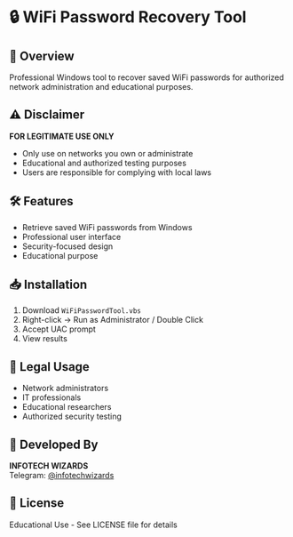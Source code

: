 # 🔒 WiFi Password Recovery Tool

## 🚀 Overview
Professional Windows tool to recover saved WiFi passwords for authorized network administration and educational purposes.

## ⚠️ Disclaimer
**FOR LEGITIMATE USE ONLY**
- Only use on networks you own or administrate
- Educational and authorized testing purposes
- Users are responsible for complying with local laws

## 🛠️ Features
- Retrieve saved WiFi passwords from Windows
- Professional user interface  
- Security-focused design
- Educational purpose

## 📥 Installation
1. Download `WiFiPasswordTool.vbs`
2. Right-click → Run as Administrator / Double Click
3. Accept UAC prompt
4. View results

## 🎯 Legal Usage
- Network administrators
- IT professionals
- Educational researchers
- Authorized security testing

## 👥 Developed By
**INFOTECH WIZARDS**  
Telegram: [@infotechwizards](https://t.me/infotechwizards)

## 📜 License

Educational Use - See LICENSE file for details

